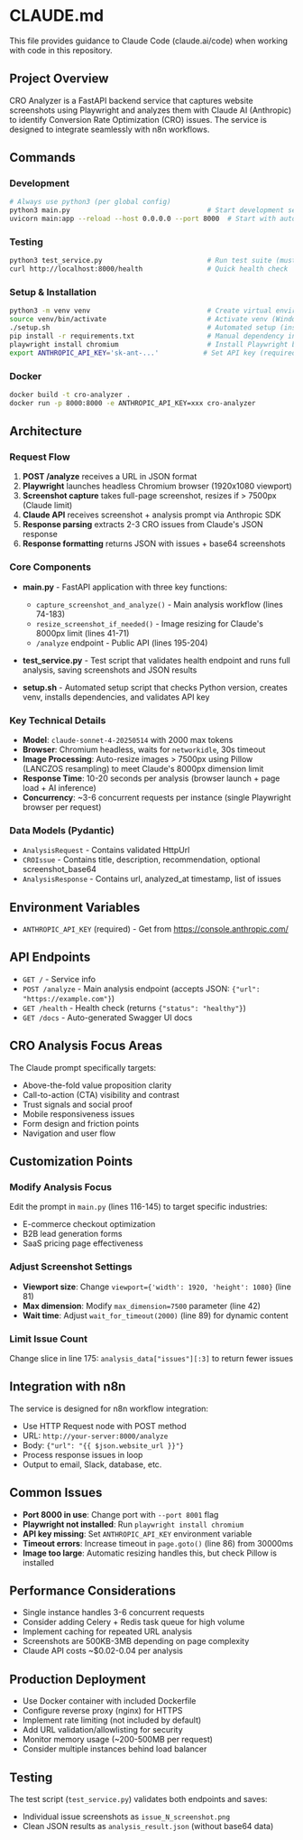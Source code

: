 # CLAUDE.md

This file provides guidance to Claude Code (claude.ai/code) when working with code in this repository.

## Project Overview

CRO Analyzer is a FastAPI backend service that captures website screenshots using Playwright and analyzes them with Claude AI (Anthropic) to identify Conversion Rate Optimization (CRO) issues. The service is designed to integrate seamlessly with n8n workflows.

## Commands

### Development

```bash
# Always use python3 (per global config)
python3 main.py                                  # Start development server on port 8000
uvicorn main:app --reload --host 0.0.0.0 --port 8000  # Start with auto-reload
```

### Testing

```bash
python3 test_service.py                          # Run test suite (must be running service first)
curl http://localhost:8000/health                # Quick health check
```

### Setup & Installation

```bash
python3 -m venv venv                             # Create virtual environment
source venv/bin/activate                         # Activate venv (Windows: venv\Scripts\activate)
./setup.sh                                       # Automated setup (installs deps + Playwright)
pip install -r requirements.txt                  # Manual dependency install
playwright install chromium                      # Install Playwright browsers
export ANTHROPIC_API_KEY='sk-ant-...'           # Set API key (required)
```

### Docker

```bash
docker build -t cro-analyzer .
docker run -p 8000:8000 -e ANTHROPIC_API_KEY=xxx cro-analyzer
```

## Architecture

### Request Flow

1. **POST /analyze** receives a URL in JSON format
2. **Playwright** launches headless Chromium browser (1920x1080 viewport)
3. **Screenshot capture** takes full-page screenshot, resizes if > 7500px (Claude limit)
4. **Claude API** receives screenshot + analysis prompt via Anthropic SDK
5. **Response parsing** extracts 2-3 CRO issues from Claude's JSON response
6. **Response formatting** returns JSON with issues + base64 screenshots

### Core Components

- **main.py** - FastAPI application with three key functions:
  - `capture_screenshot_and_analyze()` - Main analysis workflow (lines 74-183)
  - `resize_screenshot_if_needed()` - Image resizing for Claude's 8000px limit (lines 41-71)
  - `/analyze` endpoint - Public API (lines 195-204)

- **test_service.py** - Test script that validates health endpoint and runs full analysis, saving screenshots and JSON results

- **setup.sh** - Automated setup script that checks Python version, creates venv, installs dependencies, and validates API key

### Key Technical Details

- **Model**: `claude-sonnet-4-20250514` with 2000 max tokens
- **Browser**: Chromium headless, waits for `networkidle`, 30s timeout
- **Image Processing**: Auto-resize images > 7500px using Pillow (LANCZOS resampling) to meet Claude's 8000px dimension limit
- **Response Time**: 10-20 seconds per analysis (browser launch + page load + AI inference)
- **Concurrency**: ~3-6 concurrent requests per instance (single Playwright browser per request)

### Data Models (Pydantic)

- `AnalysisRequest` - Contains validated HttpUrl
- `CROIssue` - Contains title, description, recommendation, optional screenshot_base64
- `AnalysisResponse` - Contains url, analyzed_at timestamp, list of issues

## Environment Variables

- `ANTHROPIC_API_KEY` (required) - Get from https://console.anthropic.com/

## API Endpoints

- `GET /` - Service info
- `POST /analyze` - Main analysis endpoint (accepts JSON: `{"url": "https://example.com"}`)
- `GET /health` - Health check (returns `{"status": "healthy"}`)
- `GET /docs` - Auto-generated Swagger UI docs

## CRO Analysis Focus Areas

The Claude prompt specifically targets:
- Above-the-fold value proposition clarity
- Call-to-action (CTA) visibility and contrast
- Trust signals and social proof
- Mobile responsiveness issues
- Form design and friction points
- Navigation and user flow

## Customization Points

### Modify Analysis Focus

Edit the prompt in `main.py` (lines 116-145) to target specific industries:
- E-commerce checkout optimization
- B2B lead generation forms
- SaaS pricing page effectiveness

### Adjust Screenshot Settings

- **Viewport size**: Change `viewport={'width': 1920, 'height': 1080}` (line 81)
- **Max dimension**: Modify `max_dimension=7500` parameter (line 42)
- **Wait time**: Adjust `wait_for_timeout(2000)` (line 89) for dynamic content

### Limit Issue Count

Change slice in line 175: `analysis_data["issues"][:3]` to return fewer issues

## Integration with n8n

The service is designed for n8n workflow integration:
- Use HTTP Request node with POST method
- URL: `http://your-server:8000/analyze`
- Body: `{"url": "{{ $json.website_url }}"}`
- Process response issues in loop
- Output to email, Slack, database, etc.

## Common Issues

- **Port 8000 in use**: Change port with `--port 8001` flag
- **Playwright not installed**: Run `playwright install chromium`
- **API key missing**: Set `ANTHROPIC_API_KEY` environment variable
- **Timeout errors**: Increase timeout in `page.goto()` (line 86) from 30000ms
- **Image too large**: Automatic resizing handles this, but check Pillow is installed

## Performance Considerations

- Single instance handles 3-6 concurrent requests
- Consider adding Celery + Redis task queue for high volume
- Implement caching for repeated URL analysis
- Screenshots are 500KB-3MB depending on page complexity
- Claude API costs ~$0.02-0.04 per analysis

## Production Deployment

- Use Docker container with included Dockerfile
- Configure reverse proxy (nginx) for HTTPS
- Implement rate limiting (not included by default)
- Add URL validation/allowlisting for security
- Monitor memory usage (~200-500MB per request)
- Consider multiple instances behind load balancer

## Testing

The test script (`test_service.py`) validates both endpoints and saves:
- Individual issue screenshots as `issue_N_screenshot.png`
- Clean JSON results as `analysis_result.json` (without base64 data)
